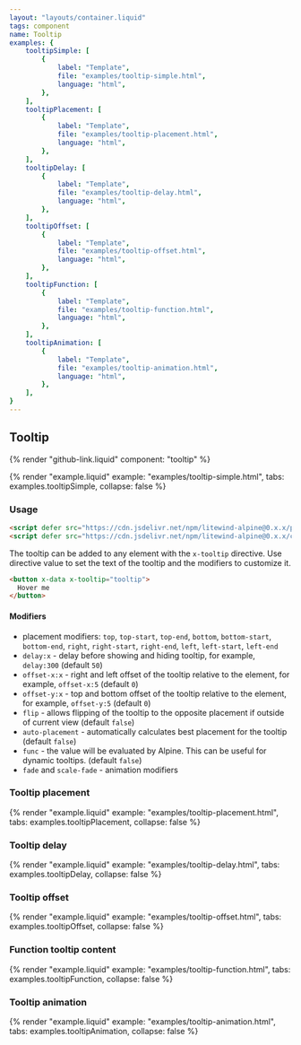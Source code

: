 ```yaml
---
layout: "layouts/container.liquid"
tags: component
name: Tooltip
examples: {
    tooltipSimple: [
        {
            label: "Template",
            file: "examples/tooltip-simple.html",
            language: "html",
        },
    ],
    tooltipPlacement: [
        {
            label: "Template",
            file: "examples/tooltip-placement.html",
            language: "html",
        },
    ],
    tooltipDelay: [
        {
            label: "Template",
            file: "examples/tooltip-delay.html",
            language: "html",
        },
    ],
    tooltipOffset: [
        {
            label: "Template",
            file: "examples/tooltip-offset.html",
            language: "html",
        },
    ],
    tooltipFunction: [
        {
            label: "Template",
            file: "examples/tooltip-function.html",
            language: "html",
        },
    ],
    tooltipAnimation: [
        {
            label: "Template",
            file: "examples/tooltip-animation.html",
            language: "html",
        },
    ],
}
---
```

## Tooltip

{% render "github-link.liquid" component: "tooltip" %}

{% render "example.liquid" example: "examples/tooltip-simple.html", tabs: examples.tooltipSimple, collapse: false %}

### Usage

```html
<script defer src="https://cdn.jsdelivr.net/npm/litewind-alpine@0.x.x/plugins/use-floating/dist/cdn.min.js"></script>
<script defer src="https://cdn.jsdelivr.net/npm/litewind-alpine@0.x.x/components/tooltip/dist/cdn.min.js"></script>
```

The tooltip can be added to any element with the `x-tooltip` directive. Use directive value to set the text of the tooltip and the modifiers to customize it.

```html
<button x-data x-tooltip="tooltip">
  Hover me
</button>
```

#### Modifiers

- placement modifiers: `top`, `top-start`, `top-end`, `bottom`, `bottom-start`, `bottom-end`, `right`, `right-start`, `right-end`, `left`, `left-start`, `left-end`
- `delay:x` - delay before showing and hiding tooltip, for example, `delay:300` (default `50`)
- `offset-x:x` - right and left offset of the tooltip relative to the element, for example, `offset-x:5` (default `0`)
- `offset-y:x` - top and bottom offset of the tooltip relative to the element, for example, `offset-y:5` (default `0`)
- `flip` - allows flipping of the tooltip to the opposite placement if outside of current view (default `false`)
- `auto-placement` - automatically calculates best placement for the tooltip (default `false`)
- `func` - the value will be evaluated by Alpine. This can be useful for dynamic tooltips. (default `false`)
- `fade` and `scale-fade` - animation modifiers

### Tooltip placement

{% render "example.liquid" example: "examples/tooltip-placement.html", tabs: examples.tooltipPlacement, collapse: false %}

### Tooltip delay

{% render "example.liquid" example: "examples/tooltip-delay.html", tabs: examples.tooltipDelay, collapse: false %}

### Tooltip offset

{% render "example.liquid" example: "examples/tooltip-offset.html", tabs: examples.tooltipOffset, collapse: false %}

### Function tooltip content

{% render "example.liquid" example: "examples/tooltip-function.html", tabs: examples.tooltipFunction, collapse: false %}

### Tooltip animation

{% render "example.liquid" example: "examples/tooltip-animation.html", tabs: examples.tooltipAnimation, collapse: false %}

